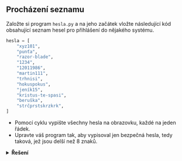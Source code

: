 ## Procházení seznamu

Založte si program `hesla.py` a na jeho začátek vložte následující kód obsahující seznam hesel pro přihlášení do
nějakého systému.

```python
hesla = [
    "xyz101",
    "punťa",
    "razor-blade",
    "1234",
    "12011986",
    "martin111",
    "trhnisi",
    "hokuspokus",
    "jeník15",
    "kristus-te-spasi",
    "beruška",
    "strčprstskrzkrk",
]
```

- Pomocí cyklu vypište všechny hesla na obrazovku, každé na jeden řádek.
- Upravte váš program tak, aby vypisoval jen bezpečná hesla, tedy taková, jež jsou delší než 8 znaků.

<details>
<summary><b>Řešení</b></summary>


```python
# hesla.py

# Pomocí cyklu vypište všechny hesla na obrazovku, každé na jeden řádek.
for heslo in hesla:
    print(heslo)

# Upravte váš program tak, aby vypisoval jen bezpečná hesla, tedy taková, jež jsou delší než 8 znaků.
for heslo in hesla:
    if len(heslo) > 8:
        print(heslo)
```

</details>
